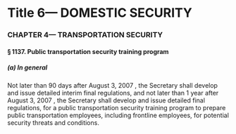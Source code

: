 
# Title 6— DOMESTIC SECURITY
### CHAPTER 4— TRANSPORTATION SECURITY
#### § 1137. Public transportation security training program
##### (a) In general

Not later than 90 days after August 3, 2007 , the Secretary shall develop and issue detailed interim final regulations, and not later than 1 year after August 3, 2007 , the Secretary shall develop and issue detailed final regulations, for a public transportation security training program to prepare public transportation employees, including frontline employees, for potential security threats and conditions.

